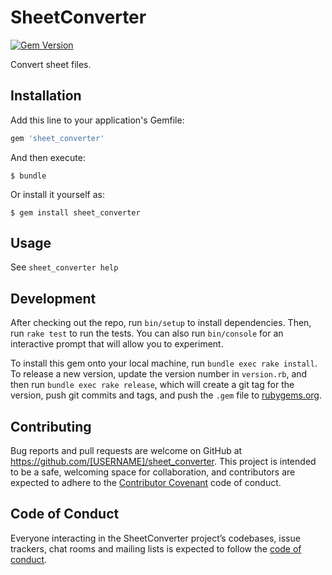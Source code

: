 # SheetConverter
[![Gem Version](https://badge.fury.io/rb/sheet_converter.svg)](https://badge.fury.io/rb/sheet_converter)

Convert sheet files.

## Installation

Add this line to your application's Gemfile:

```ruby
gem 'sheet_converter'
```

And then execute:

    $ bundle

Or install it yourself as:

    $ gem install sheet_converter

## Usage

See `sheet_converter help`

## Development

After checking out the repo, run `bin/setup` to install dependencies. Then, run `rake test` to run the tests. You can also run `bin/console` for an interactive prompt that will allow you to experiment.

To install this gem onto your local machine, run `bundle exec rake install`. To release a new version, update the version number in `version.rb`, and then run `bundle exec rake release`, which will create a git tag for the version, push git commits and tags, and push the `.gem` file to [rubygems.org](https://rubygems.org).

## Contributing

Bug reports and pull requests are welcome on GitHub at https://github.com/[USERNAME]/sheet_converter. This project is intended to be a safe, welcoming space for collaboration, and contributors are expected to adhere to the [Contributor Covenant](http://contributor-covenant.org) code of conduct.

## Code of Conduct

Everyone interacting in the SheetConverter project’s codebases, issue trackers, chat rooms and mailing lists is expected to follow the [code of conduct](https://github.com/[USERNAME]/sheet_converter/blob/master/CODE_OF_CONDUCT.md).
